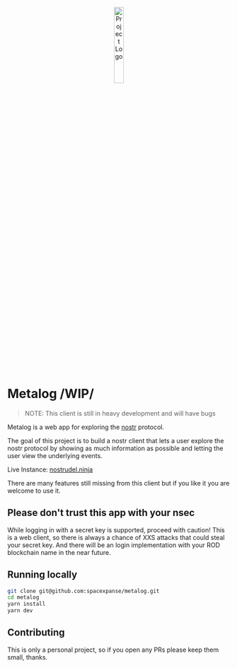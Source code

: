 <p align="center">
  <img src="screenshots/icon.svg" alt="Project Logo" width="21%">
</p>

# Metalog /WIP/

> NOTE: This client is still in heavy development and will have bugs

Metalog is a web app for exploring the [nostr](https://github.com/nostr-protocol) protocol.

The goal of this project is to build a nostr client that lets a user explore the nostr protocol by showing as much information as possible and letting the user view the underlying events.

Live Instance: [nostrudel.ninja](https://nostrudel.ninja)

There are many features still missing from this client but if you like it you are welcome to use it.

<!-- You can find more clients with more features on [nostrapps.com](https://www.nostrapps.com/) or in the [awesome-nostr](https://github.com/aljazceru/awesome-nostr) repo. -->

## Please don't trust this app with your nsec

<!-- While logging in with a secret key is supported. please don't. -->
 While logging in with a secret key is supported, proceed with caution!
This is a web client, so there is always a chance of XXS attacks that could steal your secret key. 
And there will be an login implementation with your ROD blockchain name in the near future.

<!-- I would recommend you use a browser extension like [Alby](https://getalby.com/) or [Nos2x](https://github.com/fiatjaf/nos2x) -->

<!-- ## Running with docker

```bash
docker run --rm -p 8080:80 ghcr.io/hzrd149/nostrudel:master
```
-->
## Running locally

```bash
git clone git@github.com:spacexpanse/metalog.git
cd metalog
yarn install
yarn dev
```

## Contributing

This is only a personal project, so if you open any PRs please keep them small, thanks.
